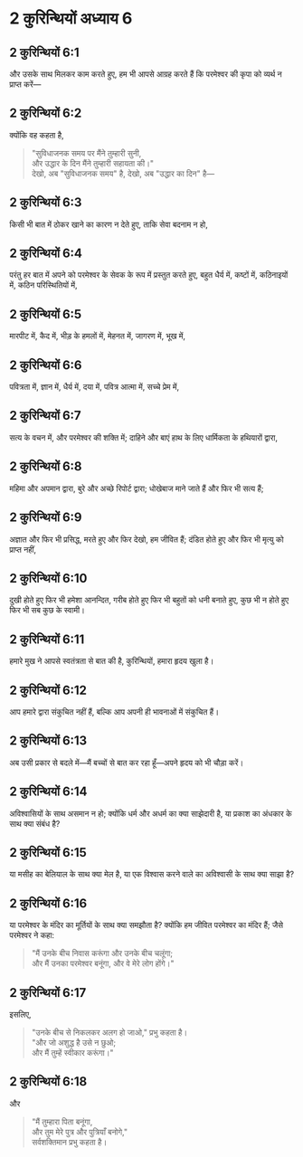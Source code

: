 # 2 कुरिन्थियों अध्याय 6

## 2 कुरिन्थियों 6:1

और उसके साथ मिलकर काम करते हुए, हम भी आपसे आग्रह करते हैं कि परमेश्वर की कृपा को व्यर्थ न प्राप्त करें—

## 2 कुरिन्थियों 6:2

क्योंकि वह कहता है,

> "सुविधाजनक समय पर मैंने तुम्हारी सुनी,  
> और उद्धार के दिन मैंने तुम्हारी सहायता की।"  
> देखो, अब "सुविधाजनक समय" है, देखो, अब "उद्धार का दिन" है—

## 2 कुरिन्थियों 6:3

किसी भी बात में ठोकर खाने का कारण न देते हुए, ताकि सेवा बदनाम न हो,

## 2 कुरिन्थियों 6:4

परंतु हर बात में अपने को परमेश्वर के सेवक के रूप में प्रस्तुत करते हुए, बहुत धैर्य में, कष्टों में, कठिनाइयों में, कठिन परिस्थितियों में,

## 2 कुरिन्थियों 6:5

मारपीट में, कैद में, भीड़ के हमलों में, मेहनत में, जागरण में, भूख में,

## 2 कुरिन्थियों 6:6

पवित्रता में, ज्ञान में, धैर्य में, दया में, पवित्र आत्मा में, सच्चे प्रेम में,

## 2 कुरिन्थियों 6:7

सत्य के वचन में, और परमेश्वर की शक्ति में; दाहिने और बाएं हाथ के लिए धार्मिकता के हथियारों द्वारा,

## 2 कुरिन्थियों 6:8

महिमा और अपमान द्वारा, बुरे और अच्छे रिपोर्ट द्वारा; धोखेबाज माने जाते हैं और फिर भी सत्य हैं;

## 2 कुरिन्थियों 6:9

अज्ञात और फिर भी प्रसिद्ध, मरते हुए और फिर देखो, हम जीवित हैं; दंडित होते हुए और फिर भी मृत्यु को प्राप्त नहीं,

## 2 कुरिन्थियों 6:10

दुखी होते हुए फिर भी हमेशा आनन्दित, गरीब होते हुए फिर भी बहुतों को धनी बनाते हुए, कुछ भी न होते हुए फिर भी सब कुछ के स्वामी।

## 2 कुरिन्थियों 6:11

हमारे मुख ने आपसे स्वतंत्रता से बात की है, कुरिन्थियों, हमारा हृदय खुला है।

## 2 कुरिन्थियों 6:12

आप हमारे द्वारा संकुचित नहीं हैं, बल्कि आप अपनी ही भावनाओं में संकुचित हैं।

## 2 कुरिन्थियों 6:13

अब उसी प्रकार से बदले में—मैं बच्चों से बात कर रहा हूँ—अपने हृदय को भी चौड़ा करें।

## 2 कुरिन्थियों 6:14

अविश्वासियों के साथ असमान न हो; क्योंकि धर्म और अधर्म का क्या साझेदारी है, या प्रकाश का अंधकार के साथ क्या संबंध है?

## 2 कुरिन्थियों 6:15

या मसीह का बेलियाल के साथ क्या मेल है, या एक विश्वास करने वाले का अविश्वासी के साथ क्या साझा है?

## 2 कुरिन्थियों 6:16

या परमेश्वर के मंदिर का मूर्तियों के साथ क्या समझौता है? क्योंकि हम जीवित परमेश्वर का मंदिर हैं; जैसे परमेश्वर ने कहा:

> "मैं उनके बीच निवास करूंगा और उनके बीच चलूंगा;  
> और मैं उनका परमेश्वर बनूंगा, और वे मेरे लोग होंगे।"

## 2 कुरिन्थियों 6:17

इसलिए,

> "उनके बीच से निकलकर अलग हो जाओ," प्रभु कहता है।  
> "और जो अशुद्ध है उसे न छुओ;  
> और मैं तुम्हें स्वीकार करूंगा।"

## 2 कुरिन्थियों 6:18

और

> "मैं तुम्हारा पिता बनूंगा,  
> और तुम मेरे पुत्र और पुत्रियाँ बनोगे,"  
> सर्वशक्तिमान प्रभु कहता है।
